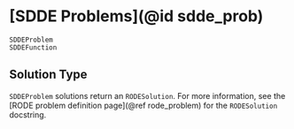 # [SDDE Problems](@id sdde_prob)

```@docs
SDDEProblem
SDDEFunction
```

## Solution Type

`SDDEProblem` solutions return an `RODESolution`. For more information, see the
[RODE problem definition page](@ref rode_problem) for the `RODESolution` docstring.